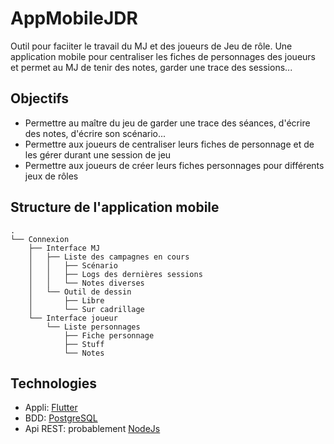
# AppMobileJDR

Outil pour faciiter le travail du MJ et des joueurs de Jeu de rôle.
Une application mobile pour centraliser les fiches de personnages des joueurs et permet au MJ de tenir des notes, garder une trace des sessions...

  

## Objectifs

- Permettre au maître du jeu de garder une trace des séances, d'écrire des notes, d'écrire son scénario...
- Permettre aux joueurs de centraliser leurs fiches de personnage et de les gérer durant une session de jeu
- Permettre aux joueurs de créer leurs fiches personnages pour différents jeux de rôles

  
## Structure de l'application mobile

```
.
└── Connexion
    ├── Interface MJ
    │   ├── Liste des campagnes en cours
    │   │   ├── Scénario
    │   │   ├── Logs des dernières sessions
    │   │   └── Notes diverses
    │   └── Outil de dessin
    │       ├── Libre
    │       └── Sur cadrillage
    └── Interface joueur
        └── Liste personnages
            ├── Fiche personnage
            ├── Stuff
            └── Notes
```


<!-- 
# Connexion
## Interface MJ
### Liste des campagnes en cours
#### Scénario
#### Logs des dernières sessions
#### Notes diverses
### Outil de dessin
#### Libre
#### Sur cadrillage

## Interface joueur
### Liste personnages
#### Fiche personnage
#### Stuff
#### Notes
-->
  

## Technologies

- Appli: [Flutter](https://flutter.dev/)
- BDD: [PostgreSQL](https://www.postgresql.org/)
- Api REST: probablement [NodeJs](https://nodejs.org/docs/latest-v9.x/api/)
